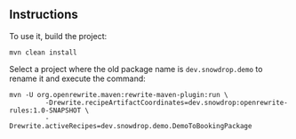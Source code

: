 ## Instructions

To use it, build the project:
```shell
mvn clean install
```

Select a project where the old package name is `dev.snowdrop.demo` to rename it and execute the command:
```shell
mvn -U org.openrewrite.maven:rewrite-maven-plugin:run \
         -Drewrite.recipeArtifactCoordinates=dev.snowdrop:openrewrite-rules:1.0-SNAPSHOT \
         -Drewrite.activeRecipes=dev.snowdrop.demo.DemoToBookingPackage
```